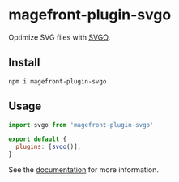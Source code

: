 # magefront-plugin-svgo

Optimize SVG files with [SVGO](https://github.com/svg/svgo).

## Install

    npm i magefront-plugin-svgo

## Usage

```js
import svgo from 'magefront-plugin-svgo'

export default {
  plugins: [svgo()],
}
```

See the [documentation](https://ubermanu.github.io/magefront/#/plugins/svgo) for more information.
